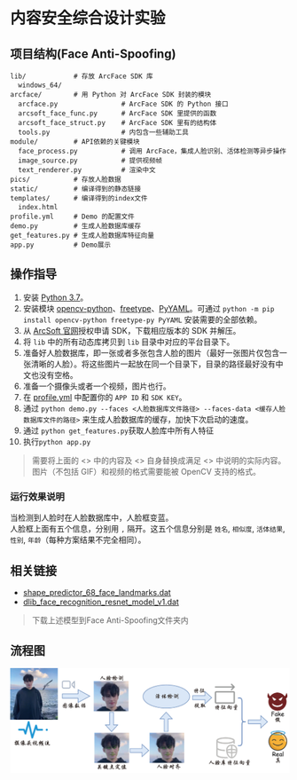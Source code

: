 # 内容安全综合设计实验

## 项目结构(Face Anti-Spoofing)

```text
lib/            # 存放 ArcFace SDK 库
  windows_64/
arcface/        # 用 Python 对 ArcFace SDK 封装的模块
  arcface.py                # ArcFace SDK 的 Python 接口
  arcsoft_face_func.py      # ArcFace SDK 里提供的函数
  arcsoft_face_struct.py    # ArcFace SDK 里有的结构体
  tools.py                  # 内包含一些辅助工具
module/         # API依赖的关键模块
  face_process.py           # 调用 ArcFace，集成人脸识别、活体检测等异步操作
  image_source.py           # 提供视频帧
  text_renderer.py          # 渲染中文
pics/	        # 存放人脸数据
static/	        # 编译得到的静态链接
templates/      # 编译得到的index文件
  index.html
profile.yml     # Demo 的配置文件
demo.py         # 生成人脸数据库缓存
get_features.py # 生成人脸数据库特征向量
app.py	        # Demo展示
```

## 操作指导

1. 安装 [Python 3.7](https://www.python.org/downloads)。
2. 安装模块 [opencv-python](https://pypi.org/project/opencv-python)、[freetype](https://pypi.org/project/freetype-py)、[PyYAML](https://pypi.org/project/PyYAML)。可通过 `python -m pip install opencv-python freetype-py PyYAML` 安装需要的全部依赖。
3. 从 [ArcSoft 官网](https://ai.arcsoft.com.cn/product/arcface.html)授权申请 SDK，下载相应版本的 SDK 并解压。
4. 将 `lib` 中的所有动态库拷贝到 `lib` 目录中对应的平台目录下。
5. 准备好人脸数据库，即一张或者多张包含人脸的图片（最好一张图片仅包含一张清晰的人脸）。将这些图片一起放在同一个目录下，目录的路径最好没有中文也没有空格。
6. 准备一个摄像头或者一个视频，图片也行。
7. 在 [profile.yml](profile.yml) 中配置你的 `APP ID` 和 `SDK KEY`。
8. 通过 `python demo.py --faces <人脸数据库文件路径> --faces-data <缓存人脸数据库文件的路径>` 来生成人脸数据库的缓存，加快下次启动的速度。 
9. 通过 `python get_features.py`获取人脸库中所有人特征
10. 执行`python app.py`

> 需要将上面的 <> 中的内容及 <> 自身替换成满足 <> 中说明的实际内容。 
> 图片（不包括 GIF）和视频的格式需要能被 OpenCV 支持的格式。

### 运行效果说明

当检测到人脸时在人脸数据库中，人脸框变蓝。  
人脸框上面有五个信息，分别用 `,` 隔开。这五个信息分别是 `姓名`, `相似度`, `活体结果`, `性别`, `年龄`（每种方案结果不完全相同）。

## 相关链接

- [shape_predictor_68_face_landmarks.dat](http://dlib.net/files/shape_predictor_68_face_landmarks.dat.bz2)
- [dlib_face_recognition_resnet_model_v1.dat](http://dlib.net/files/)

> 下载上述模型到Face Anti-Spoofing文件夹内

## 流程图
![image](https://github.com/ZehyrW/Content-Security/blob/master/Face_Anti_Spoofing/process.png)
